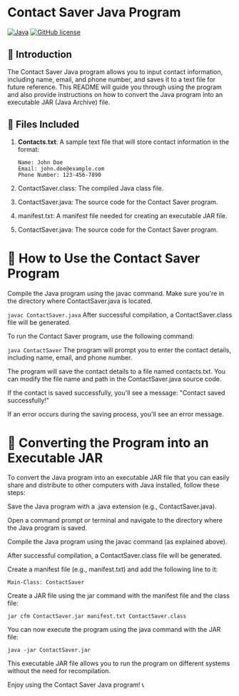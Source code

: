 # Contact Saver Java Program

[![Java](https://img.shields.io/badge/Java-Contact%20Saver-blue)](https://www.java.com/)
[![GitHub license](https://img.shields.io/badge/License-MIT-green)](LICENSE)

## 📝 Introduction

The Contact Saver Java program allows you to input contact information, including name, email, and phone number, and saves it to a text file for future reference. This README will guide you through using the program and also provide instructions on how to convert the Java program into an executable JAR (Java Archive) file.

## 📂 Files Included

1. **Contacts.txt**: A sample text file that will store contact information in the format:
   ```plaintext
   Name: John Doe
   Email: john.doe@example.com
   Phone Number: 123-456-7890
   ```
   
1. ContactSaver.class: The compiled Java class file.
2. ContactSaver.java: The source code for the Contact Saver program.
3. manifest.txt: A manifest file needed for creating an executable JAR file.
4. ContactSaver.java: The source code for the Contact Saver program.

# 🚀 How to Use the Contact Saver Program
Compile the Java program using the javac command. Make sure you're in the directory where ContactSaver.java is located.


```javac ContactSaver.java```
After successful compilation, a ContactSaver.class file will be generated.

To run the Contact Saver program, use the following command:


```java ContactSaver```
The program will prompt you to enter the contact details, including name, email, and phone number.

The program will save the contact details to a file named contacts.txt. You can modify the file name and path in the ContactSaver.java source code.

If the contact is saved successfully, you'll see a message: "Contact saved successfully!"

If an error occurs during the saving process, you'll see an error message.

# 💼 Converting the Program into an Executable JAR
To convert the Java program into an executable JAR file that you can easily share and distribute to other computers with Java installed, follow these steps:

Save the Java program with a .java extension (e.g., ContactSaver.java).

Open a command prompt or terminal and navigate to the directory where the Java program is saved.

Compile the Java program using the javac command (as explained above).

After successful compilation, a ContactSaver.class file will be generated.

Create a manifest file (e.g., manifest.txt) and add the following line to it:

```
Main-Class: ContactSaver
```
Create a JAR file using the jar command with the manifest file and the class file:

```
jar cfm ContactSaver.jar manifest.txt ContactSaver.class
```
You can now execute the program using the java command with the JAR file:

```
java -jar ContactSaver.jar
```
This executable JAR file allows you to run the program on different systems without the need for recompilation.

Enjoy using the Contact Saver Java program! 📞
